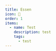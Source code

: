 ```yaml
---
title: Essen
icon: 🍴
order: 1
items:
  - name: Test
    description: test
    tags:
      - test
---
```

